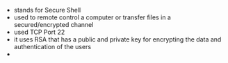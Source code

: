 - stands for Secure Shell
- used to remote control a computer or transfer files in a secured/encrypted channel
- used TCP Port 22
- it uses RSA that has a public and private key for encrypting the data and authentication of the users
- 